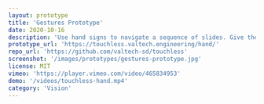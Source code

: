 ```yaml
---
layout: prototype
title: 'Gestures Prototype'
date: 2020-10-16
description: 'Use hand signs to navigate a sequence of slides. Give the camera a 👍 or a ✌️ to learn about touchless innovation.'
prototype_url: 'https://touchless.valtech.engineering/hand/'
repo_url: 'https://github.com/valtech-sd/touchless'
screenshot: '/images/prototypes/gestures-prototype.jpg'
license: MIT
vimeo: 'https://player.vimeo.com/video/465834953'
demo: '/videos/touchless-hand.mp4'
category: 'Vision'
---
```

